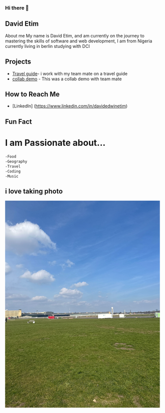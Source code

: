 ### Hi there 👋

## David Etim 
About me 
My name is David Etim, and am currently on the journey to mastering the skills of software and web development, 
I am from Nigeria currently living in berlin
studying with DCI

   ## Projects

   - [Travel guide](https://github.com/VadimSchebanech/Travel-Guide.git)- i work with my team mate on a travel guide
   - [collab demo](https://github.com/WD24-E04/collab-demo.git) - This was a collab demo with team mate

   ## How to Reach Me

   - [LinkedIn] (https://www.linkedin.com/in/davidedwinetim)
   
  ## Fun Fact

# I am Passionate about...
 ```
-Food
-Geography
-Travel
-Coding
-Music  
   ```

## i love  taking photo
![image](camphoto_1804928587.JPG)


